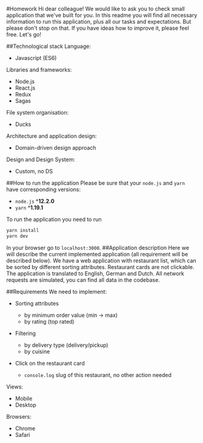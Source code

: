 #Homework
Hi dear colleague! We would like to ask you to check small application that we've built for you. In this readme you will find all necessary information to run this application, plus all our tasks and expectations. But please don't stop on that. If you have ideas how to improve it, please feel free. Let's go!

##Technological stack
Language:

- Javascript (ES6)

Libraries and frameworks:

- Node.js
- React.js
- Redux
- Sagas

File system organisation:

- Ducks

Architecture and application design:

- Domain-driven design approach

Design and Design System:

- Custom, no DS

##How to run the application
Please be sure that your `node.js` and `yarn` have corresponding versions:

- `node.js` **^12.2.0**
- `yarn` **^1.19.1**

To run the application you need to run

```javascript
yarn install
yarn dev
```

In your browser go to `localhost:3000`.
##Application description
Here we will describe the current implemented application (all requirement will be described below). We have a web application with restaurant list, which can be sorted by different sorting attributes. Restaurant cards are not clickable. The application is translated to English, German and Dutch. All network requests are simulated, you can find all data in the codebase.

##Requirements
We need to implement:

- Sorting attributes
  - by minimum order value (min -> max)
  - by rating (top rated)
- Filtering
  - by delivery type (delivery/pickup)
  - by cuisine
- Click on the restaurant card

  - `console.log` slug of this restaurant, no other action needed

Views:

- Mobile
- Desktop

Browsers:

- Chrome
- Safari
